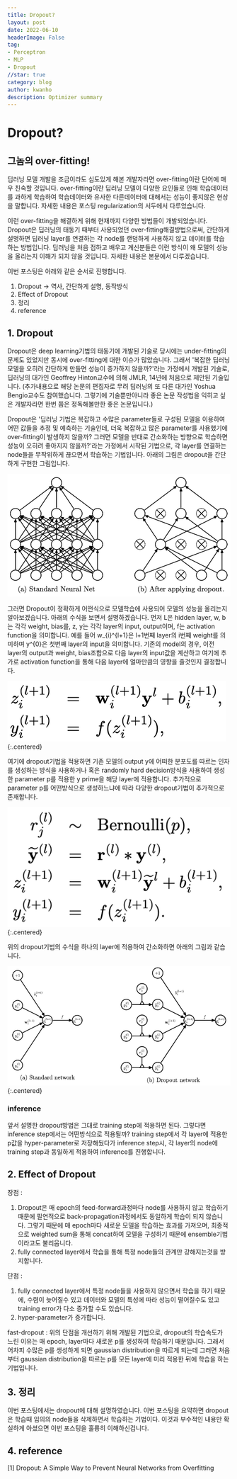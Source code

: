 ```yaml
---
title: Dropout?
layout: post
date: 2022-06-10
headerImage: False
tag:
- Perceptron
- MLP
- Dropout
//star: true
category: blog
author: kwanho
description: Optimizer summary
---
```


# Dropout?
## 그놈의 over-fitting!

딥러닝 모델 개발을 조금이라도 심도있게 해본 개발자라면 over-fitting이란 단어에 매우 친숙할 것입니다. over-fitting이란 딥러닝 모델이 다양한 요인들로 인해 학습데이터를 과하게 학습하여 학습데이터와 유사한 다른데이터에 대해서는 성능이 좋지않은 현상을 말합니다. 자세한 내용은 포스팅 regularization의 서두에서 다루었습니다.

이런 over-fitting을 해결하게 위해 현재까지 다양한 방법들이 개발되었습니다. Dropout은 딥러닝의 태동기 때부터 사용되었던 over-fitting해결방법으로써, 간단하게 설명하면 딥러닝 layer를 연결하는 각 node를 랜덤하게 사용하지 않고 데이터를 학습하는 방법입니다. 딥러닝을 처음 접하고 배우고 계신분들은 이런 방식이 왜 모델의 성능을 올리는지 이해가 되지 않을 것입니다. 자세한 내용은 본문에서 다루겠습니다.

이번 포스팅은 아래와 같은 순서로 진행합니다.
1. Dropout -> 역사, 간단하게 설명, 동작방식
2. Effect of Dropout 
3. 정리
4. reference

## 1. Dropout
Dropout은 deep learning기법의 태동기에 개발된 기술로 당시에는 under-fitting의 문제도 있었지만 동시에 over-fitting에 대한 이슈가 많았습니다. 그래서 '복잡한 딥러닝 모델을 오히려 간단하게 만들면 성능이 증가하지 않을까?'라는 가정에서 개발된 기술로, 딥러닝의 대가인 Geoffrey Hinton교수에 의해 JMLR, 14년에 처음으로 제안된 기술입니다. (추가내용으로 해당 논문의 편집자로 무려 딥러닝의 또 다른 대가인 Yoshua Bengio교수도 참여했습니다. 그렇기에 기술뿐만아니라 좋은 논문 작성법을 익히고 싶은 개발자라면 한번 쯤은 정독해볼만한 좋은 논문입니다.)

Dropout은 '딥러닝 기법은 복잡하고 수많은 parameter들로 구성된 모델을 이용하여 어떤 값들을 추정 및 예측하는 기술인데, 더욱 복잡하고 많은 parameter를 사용했기에 over-fitting이 발생하지 않을까? 그러면 모델을 반대로 간소화하는 방향으로 학습하면 성능이 오히려 좋아지지 않을까?'라는 가정에서 시작된 기법으로, 각 layer를 연결하는 node들을 무작위하게 끊으면서 학습하는 기법입니다. 아래의 그림은 dropout을 간단하게 구현한 그림입니다.

![dropout.png](/assets/images/Dropout/dropout.png)

그러면 Dropout이 정확하게 어떤식으로 모델학습에 사용되어 모델의 성능을 올리는지 알아보겠습니다.
아래의 수식을 보면서 설명하겠습니다.
먼저 L은 hidden layer, w, b는 각각 weight, bias를, z, y는 각각 layer의 input, output이며, f는 activation function을 의미합니다. 예를 들어 w_{i}^{l+1}은 l+1번째 layer의 i번째 weight를 의미하며 y^{0}은 첫번째 layer의 input을 의미합니다. 기존의 model의 경우, 이전 layer의 output과 weight, bias조합으로 다음 layer의 input값을 계산하고 여기에 추가로 activation function을 통해 다음 layer에 얼마만큼의 영향을 줄것인지 결정합니다.

![basic_formula.png](/assets/images/Dropout/basic_NN_formula.png){:.centered}

여기에 dropout기법을 적용하면 기존 모델의 output y에 어떠한 분포도를 따르는 인자를 생성하는 방식을 사용하거나 혹은 randomly hard decision방식을 사용하여 생성한 parameter p를 적용한 y prime을 해당 layer에 적용합니다. 추가적으로 parameter p를 어떤방식으로 생성하느냐에 따라 다양한 dropout기법이 추가적으로 존재합니다.

![dropout_formula.png](/assets/images/Dropout/dropout_NN_formula.png){:.centered}

위의 dropout기법의 수식을 하나의 layer에 적용하여 간소화하면 아래의 그림과 같습니다.

![simple_figure.png](/assets/images/Dropout/simple_figure.png){:.centered}


### inference
앞서 설명한 dropout방법은 그대로 training step에 적용하면 된다. 그렇다면 inference step에서는 어떤방식으로 적용될까?
training step에서 각 layer에 적용한 p값을 hyper-parameter로 저장해뒀다가 inference step시, 각 layer의 node에 training step과 동일하게 적용하여 inference를 진행합니다.


## 2. Effect of Dropout
장점 : 
1. Dropout은 매 epoch의 feed-forward과정마다 node를 사용하지 않고 학습하기 때문에 필연적으로 back-propagation과정에서도 동일하게 학습이 되지 않습니다. 그렇기 때문에 매 epoch마다 새로운 모델을 학습하는 효과를 가져오며, 최종적으로 weighted sum을 통해 concat하여 모델을 구성하기 때문에 ensemble기법이라고도 불리웁니다.
2. fully connected layer에서 학습을 통해 특정 node들의 관계만 강해지는것을 방지합니다.

단점 :
1. fully connected layer에서 특정 node들을 사용하지 않으면서 학습을 하기 때문에, 수렴이 늦어질수 있고 데이터와 모델의 특성에 따라 성능이 떨어질수도 있고 training error가 다소 증가할 수도 있습니다.
2. hyper-parameter가 증가합니다.

fast-dropout : 위의 단점을 개선하기 위해 개발된 기법으로, dropout의 학습속도가 느린 이유는 매 epoch, layer마다 새로운 p를 생성하여 학습하기 때문입니다. 그래서 어차피 수많은 p를 생성하게 되면 gaussian distribution을 따르게 되는데 그러면 처음부터 gaussian distribution을 따르는 p를 모든 layer에 미리 적용한 뒤에 학습을 하는 기법입니다.

## 3. 정리

이번 포스팅에서는 dropout에 대해 설명하였습니다. 이번 포스팅을 요약하면 dropout은 학습때 임의의 node들을 삭제하면서 학습하는 기법이다. 이것과 부수적인 내용만 확실하게 아셨으면 이번 포스팅을 훌륭히 이해하신겁니다.


## 4. reference
[1] Dropout: A Simple Way to Prevent Neural Networks from Overfitting





